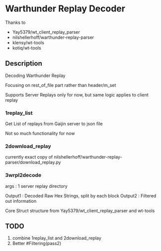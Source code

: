 # Warthunder Replay Decoder

Thanks to

- Yay5379/wt_client_replay_parser
- nilshellerhoff/warthunder-replay-parser
- klensy/wt-tools
- kotiq/wt-tools

## Description

Decoding Warthunder Replay

Focusing on rest_of_file part rather than header/m_set

Supports Server Replays only for now, but same logic applies to client replay

### 1replay_list

Get List of replays from Gaijin server to json file

Not so much functionality for now

### 2download_replay

currently exact copy of nilshellerhoff/warthunder-replay-parser/download_replay.py

### 3wrpl2decode

args : 1 server replay directory

Output1 : Decoded Raw Hex Strings, split by each block
Output2 : Filtered out information

Core Struct structure from Yay5379/wt_client_replay_parser and wt-tools

## TODO

1. combine 1replay_list and 2download_replay
2. Better #Filtering(pass2)
